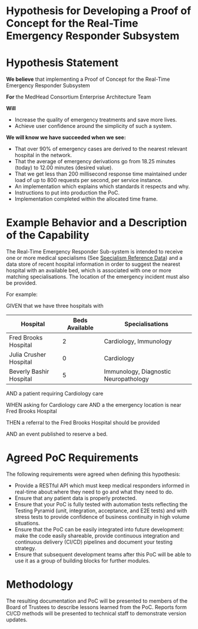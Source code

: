 # Hypothesis for Developing a Proof of Concept for the Real-Time Emergency Responder Subsystem

# Hypothesis Statement

**We believe** that implementing a Proof of Concept for the Real-Time Emergency Responder Subsystem

**For** the MedHead Consortium Enterprise Architecture Team

**Will**
* Increase the quality of emergency treatments and save more lives.
* Achieve user confidence around the simplicity of such a system.

**We will know we have succeeded when we see:**
* That over 90% of emergency cases are derived to the nearest relevant hospital in the network.
* That the average of emergency derivations go from 18.25 minutes (today) to 12.00 minutes (desired value).
* That we get less than 200 millisecond response time maintained under load of up to 800 requests per second, per service instance.
* An implementation which explains which standards it respects and why.
* Instructions to put into production the PoC.
* Implementation completed within the allocated time frame.

# Example Behavior and a Description of the Capability

The Real-Time Emergency Responder Sub-system is intended to receive one or more medical specialisms (See [Specialism Reference Data](../models/reference-data/specialities)) 
and a data store of recent hospital information in order to suggest the nearest hospital with an available bed, which is associated with
    one or more matching specialisations. The location of the emergency incident must also be provided.
    
   For example:
   
   GIVEN that we have three hospitals with
   
   | Hospital | Beds Available  | Specialisations |
   | -------- | --------------  | -------------- |
   | Fred Brooks Hospital | 2 | Cardiology, Immunology |
   | Julia Crusher Hospital | 0 | Cardiology |
   | Beverly Bashir Hospital | 5 | Immunology, Diagnostic Neuropathology |
   
   AND a patient requiring Cardiology care
   
   WHEN asking for Cardiology care AND a the emergency location is near Fred Brooks Hospital
   
   THEN a referral to the Fred Brooks Hospital should be provided
   
   AND an event published to reserve a bed.


# Agreed PoC Requirements

The following requirements were agreed when defining this hypothesis:

* Provide a RESTful API which must keep medical responders informed in real-time about:where they need to go and what they need to do.
* Ensure that any patient data is properly protected. 
* Ensure that your PoC is fully tested with automation tests reflecting the Testing Pyramid (unit, integration, acceptance, and E2E tests) and with stress tests to provide confidence of business continuity in high volume situations.
* Ensure that the PoC can be easily integrated into future development: make the code easily shareable, provide continuous integration and continuous delivery (CI/CD) pipelines and document your testing strategy.
* Ensure that subsequent development teams after this PoC will be able to use it as a group of building blocks for further modules.

# Methodology

The resulting documentation and PoC will be presented to members of the Board of Trustees to describe lessons learned from the PoC.
Reports form CI/CD methods will be presented to technical staff to demonstrate version updates.

